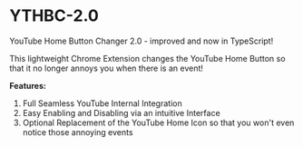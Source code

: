 # YTHBC-2.0
YouTube Home Button Changer 2.0 - improved and now in TypeScript!

This lightweight Chrome Extension changes the YouTube Home Button so that it no longer annoys you when there is an event!

**Features:**
1. Full Seamless YouTube Internal Integration
2. Easy Enabling and Disabling via an intuitive Interface
3. Optional Replacement of the YouTube Home Icon so that you won't even notice those annoying events
